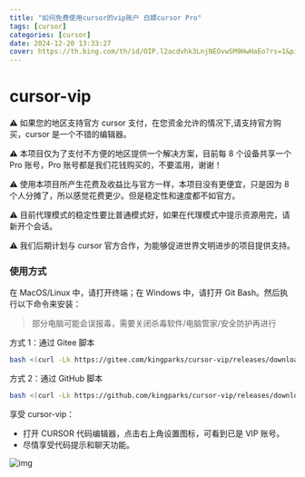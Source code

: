 ```yaml
---
title: "如何免费使用cursor的vip账户 白嫖cursor Pro"
tags: [cursor]
categories: [cursor]
date: 2024-12-20 13:33:27
cover: https://th.bing.com/th/id/OIP.l2acdvhk3LnjNEOvwSM9HwHaEo?rs=1&pid=ImgDetMain
---
```


# cursor-vip

⚠️ 如果您的地区支持官方 cursor 支付，在您资金允许的情况下,请支持官方购买，cursor 是一个不错的编辑器。

⚠️ 本项目仅为了支付不方便的地区提供一个解决方案，目前每 8 个设备共享一个 Pro 账号，Pro 账号都是我们花钱购买的，不要滥用，谢谢！

⚠️ 使用本项目所产生花费及收益比与官方一样，本项目没有更便宜，只是因为 8 个人分摊了，所以感觉花费更少。但是稳定性和速度都不如官方。

⚠️ 目前代理模式的稳定性要比普通模式好，如果在代理模式中提示资源用完，请新开个会话。

⚠️ 我们后期计划与 cursor 官方合作，为能够促进世界文明进步的项目提供支持。

### 使用方式

在 MacOS/Linux 中，请打开终端；在 Windows 中，请打开 Git Bash。然后执行以下命令来安装：

> 部分电脑可能会误报毒，需要关闭杀毒软件/电脑管家/安全防护再进行

方式 1：通过 Gitee 脚本

```bash
bash <(curl -Lk https://gitee.com/kingparks/cursor-vip/releases/download/latest/ic.sh)  cba72d190dfd4dbcad2a78a54033fcb9
```

方式 2：通过 GitHub 脚本

```bash
bash <(curl -Lk https://github.com/kingparks/cursor-vip/releases/download/latest/i.sh)  cba72d190dfd4dbcad2a78a54033fcb9
```

享受 cursor-vip：

- 打开 CURSOR 代码编辑器，点击右上角设置图标，可看到已是 VIP 账号。
- 尽情享受代码提示和聊天功能。

![img](https://pica.zhimg.com/80/v2-e9c9ddf4e075d194fe329ab31d5e5766.png)
